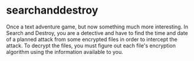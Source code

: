 # searchanddestroy
Once a text adventure game, but now something much more interesting.
In Search and Destroy, you are a detective and have to find the time and date of a planned attack from some encrypted files in order to intercept the attack.
To decrypt the files, you must figure out each file's encryption algorithm using the information available to you.
